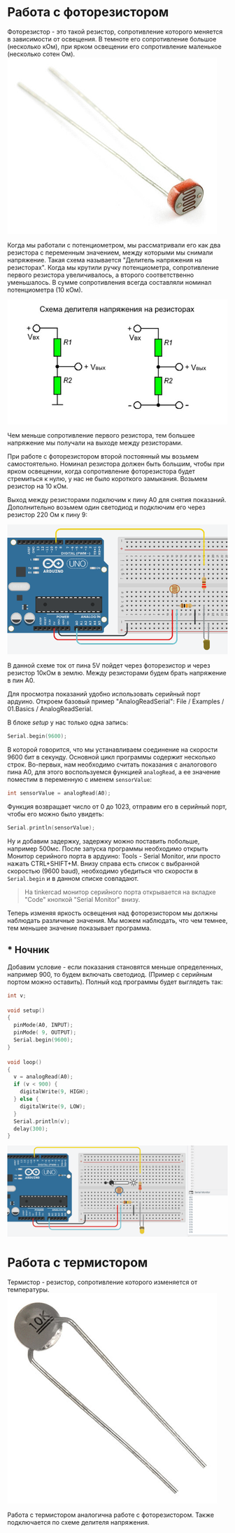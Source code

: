 # Работа с фоторезистором

Фоторезистор - это такой резистор, сопротивление которого меняется в зависимости от освещения. В темноте его сопротивление большое (несколько кОм), при ярком освещении его сопротивление маленькое (несколько сотен Ом).
![img](https://github.com/trusiwko/Arduino/raw/master/eKids/Lesson8/src/img3.jpg)

Когда мы работали с потенциометром, мы рассматривали его как два резистора с переменным значением, между которыми мы снимали напряжение. Такая схема называется "Делитель напряжения на резисторах". Когда мы крутили ручку потенциометра, сопротивление первого резистора увеличивалось, а второго соответственно уменьшалось. В сумме сопротивления всегда составляли номинал потенциометра (10 кОм). 

![img](https://github.com/trusiwko/Arduino/raw/master/eKids/Lesson8/src/img1.jpg)

Чем меньше сопротивление первого резистора, тем большее напряжение мы получали на выходе между резисторами.

При работе с фоторезистором второй постоянный мы возьмем самостоятельно. Номинал резистора должен быть большим, чтобы при ярком освещении, когда сопротивление фоторезистора будет стремиться к нулю, у нас не было короткого замыкания. Возьмем резистор на 10 кОм.

Выход между резисторами подключим к пину А0 для снятия показаний. Дополнительно возьмем один светодиод и подключим его через резистор 220 Ом к пину 9:

![8A](https://github.com/trusiwko/Arduino/raw/master/eKids/Lesson8/8A.png)

В данной схеме ток от пина 5V пойдет через фоторезистор и через резистор 10кОм в землю. Между резисторами будем брать напряжение в пин А0.

Для просмотра показаний удобно использовать серийный порт ардуино. Откроем базовый пример "AnalogReadSerial": File / Examples / 01.Basics / AnalogReadSerial.

В блоке _setup_ у нас только одна запись:

```C++
Serial.begin(9600);
```

В которой говорится, что мы устанавливаем соединение на скорости 9600 бит в секунду. Основной цикл программы содержит несколько строк. Во-первых, нам необходимо считать показания с аналогового пина A0, для этого воспользуемся функцией `analogRead`, а ее значение поместим в переменную с именем `sensorValue`:
```C++ 
int sensorValue = analogRead(A0);
```
Функция возвращает число от 0 до 1023, отправим его в серийный порт, чтобы его можно было увидеть:
```C++
Serial.println(sensorValue);
```
Ну и добавим задержку, задержку можно поставить побольше, например 500мс. После запуска программы необходимо открыть Монитор серийного порта в ардуино: Tools - Serial Monitor, или просто нажать CTRL+SHIFT+M. Внизу справа есть список с выбранной скоростью (9600 baud), необходимо убедиться что скорости в `Serial.begin` и в данном списке совпадают.

> На tinkercad монитор серийного порта открывается на вкладке "Code" кнопкой "Serial Monitor" внизу.

Теперь изменяя яркость освещения над фоторезистором мы должны наблюдать различные значения. Мы можем наблюдать, что чем темнее, тем меньшее значение показывает программа.

## * Ночник

Добавим условие - если показания становятся меньше определенных, например 900, то будем включать светодиод. (Пример с серийным портом можно оставить). Полный код программы будет выглядеть так:
```C++
int v;

void setup()
{
  pinMode(A0, INPUT);
  pinMode( 9, OUTPUT);
  Serial.begin(9600);
}

void loop()
{
  v = analogRead(A0);
  if (v < 900) {
  	digitalWrite(9, HIGH);
  } else {
  	digitalWrite(9, LOW);
  }
  Serial.println(v);
  delay(300);
}
```

![8A](https://github.com/trusiwko/Arduino/raw/master/eKids/Lesson8/8A.gif)

# Работа с термистором

Термистор - резистор, сопротивление которого изменяется от температуры.
![img](https://github.com/trusiwko/Arduino/raw/master/eKids/Lesson8/src/img2.jpg)

Работа с термистором аналогична работе с фоторезистором. Также подключается по схеме делителя напряжения.
